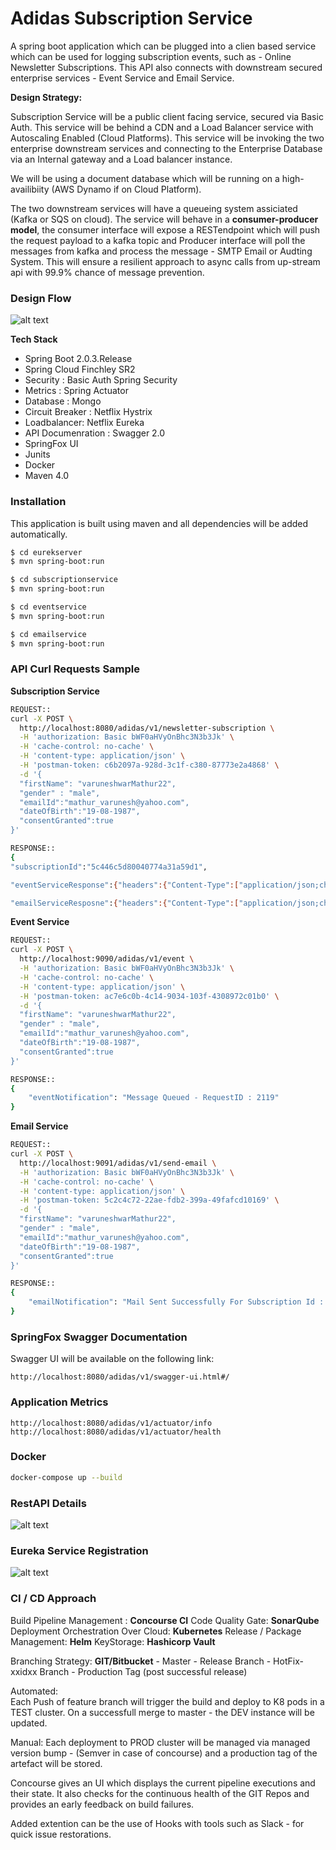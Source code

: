 # Adidas Subscription Service

A spring boot application which can be plugged into a clien based service which can be used for logging subscription events, such as - Online Newsletter Subscriptions.
This API also connects with downstream secured enterprise services - Event Service and Email Service. 

**Design Strategy:**

Subscription Service will be a public client facing service, secured via Basic Auth.
This service will be behind a CDN and a Load Balancer service with Autoscaling Enabled (Cloud Platforms). This service will be invoking the two enterprise downstream services and connecting to the Enterprise Database via an Internal gateway and a Load balancer instance.

We will be using a document database which will be running on a high-availibiity (AWS Dynamo if on Cloud Platform).

The two downstream services will have a queueing system assiciated (Kafka or SQS on cloud).
The service will behave in a **consumer-producer model**, the consumer interface will expose a RESTendpoint which will push the request payload to a kafka topic and Producer interface will poll the messages from kafka and process the message - SMTP Email or Audting System.
This will ensure a resilient approach to async calls from up-stream api with 99.9% chance of message prevention.

### Design Flow
![alt text](https://github.com/varuneshwarmathur/adidas-subscriptions/blob/master/Subscription-Service.png)

**Tech Stack**
  - Spring Boot 2.0.3.Release
  - Spring Cloud Finchley SR2
  - Security : Basic Auth Spring Security
  - Metrics : Spring Actuator
  - Database : Mongo
  - Circuit Breaker : Netflix Hystrix
  - Loadbalancer: Netflix Eureka
  - API Documenration : Swagger 2.0
  - SpringFox UI
  - Junits
  - Docker
  - Maven 4.0

### Installation
This application is built using maven and all dependencies will be added automatically.
```sh
$ cd eurekserver
$ mvn spring-boot:run
```
```sh
$ cd subscriptionservice
$ mvn spring-boot:run
```
```sh
$ cd eventservice
$ mvn spring-boot:run
```
```sh
$ cd emailservice
$ mvn spring-boot:run
```

### API Curl Requests Sample

**Subscription Service**
```sh
REQUEST::
curl -X POST \
  http://localhost:8080/adidas/v1/newsletter-subscription \
  -H 'authorization: Basic bWF0aHVyOnBhc3N3b3Jk' \
  -H 'cache-control: no-cache' \
  -H 'content-type: application/json' \
  -H 'postman-token: c6b2097a-928d-3c1f-c380-87773e2a4868' \
  -d '{
  "firstName": "varuneshwarMathur22",
  "gender" : "male",
  "emailId":"mathur_varunesh@yahoo.com",
  "dateOfBirth":"19-08-1987",
  "consentGranted":true
}'
```
```sh
RESPONSE::
{
"subscriptionId":"5c446c5d80040774a31a59d1",

"eventServiceResponse":{"headers":{"Content-Type":["application/json;charset=UTF-8"],"Content-Length":["64"],"Date":["Sun, 20 Jan 2019 12:41:01 GMT"]},"body":{},"statusCode":"OK","statusCodeValue":200},

"emailServiceResposne":{"headers":{"Content-Type":["application/json;charset=UTF-8"],"Content-Length":["100"],"Date":["Sun, 20 Jan 2019 12:41:01 GMT"]},"body":{},"statusCode":"OK","statusCodeValue":200}}
```
**Event Service**
```sh
REQUEST::
curl -X POST \
  http://localhost:9090/adidas/v1/event \
  -H 'authorization: Basic bWF0aHVyOnBhc3N3b3Jk' \
  -H 'cache-control: no-cache' \
  -H 'content-type: application/json' \
  -H 'postman-token: ac7e6c0b-4c14-9034-103f-4308972c01b0' \
  -d '{
  "firstName": "varuneshwarMathur22",
  "gender" : "male",
  "emailId":"mathur_varunesh@yahoo.com",
  "dateOfBirth":"19-08-1987",
  "consentGranted":true
}'
```
```sh
RESPONSE::
{
    "eventNotification": "Message Queued - RequestID : 2119"
}
```
**Email Service**
```sh
REQUEST::
curl -X POST \
  http://localhost:9091/adidas/v1/send-email \
  -H 'authorization: Basic bWF0aHVyOnBhc3N3b3Jk' \
  -H 'cache-control: no-cache' \
  -H 'content-type: application/json' \
  -H 'postman-token: 5c2c4c72-22ae-fdb2-399a-49fafcd10169' \
  -d '{
  "firstName": "varuneshwarMathur22",
  "gender" : "male",
  "emailId":"mathur_varunesh@yahoo.com",
  "dateOfBirth":"19-08-1987",
  "consentGranted":true
}'
```
```sh
RESPONSE::
{
    "emailNotification": "Mail Sent Successfully For Subscription Id : 5c43073f80040740f489c141"
}
```

### SpringFox Swagger Documentation 

Swagger UI will be available on the following link:
```
http://localhost:8080/adidas/v1/swagger-ui.html#/
```
### Application Metrics ###
```
http://localhost:8080/adidas/v1/actuator/info
http://localhost:8080/adidas/v1/actuator/health
```

### Docker
```sh
docker-compose up --build
```
### RestAPI Details
![alt text](https://raw.githubusercontent.com/varuneshwarmathur/credit-card-processor/master/swagger.png)

### Eureka Service Registration
![alt text](https://raw.githubusercontent.com/varuneshwarmathur/credit-card-processor/master/swagger.png)


### CI / CD Approach

Build Pipeline Management : **Concourse CI**
Code Quality Gate: **SonarQube**
Deployment Orchestration Over Cloud: **Kubernetes**
Release / Package Management: **Helm**
KeyStorage: **Hashicorp Vault**

Branching Strategy: **GIT/Bitbucket**
    - Master 
    - Release Branch
    - HotFix-xxidxx Branch
    - Production Tag (post successful release)
 
Automated:    
Each Push of feature branch will trigger the build and deploy to K8 pods in a TEST cluster.
On a successfull merge to master - the DEV instance will be updated.

Manual:
Each deployment to PROD cluster will be managed via managed version bump - (Semver in case of concourse) and a production tag of the artefact will be stored.


Concourse gives an UI which displays the current pipeline executions and their state.
It also checks for the continuous health of the GIT Repos and provides an early feedback on build failures.

Added extention can be the use of Hooks with tools such as Slack - for quick issue restorations.
